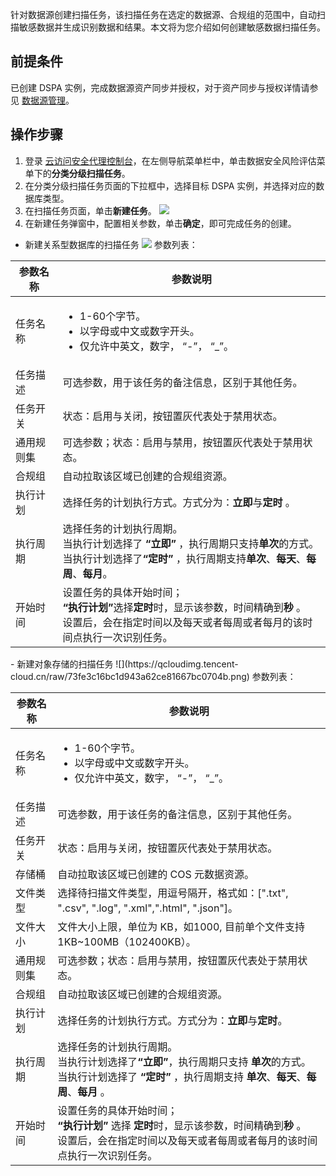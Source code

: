 针对数据源创建扫描任务，该扫描任务在选定的数据源、合规组的范围中，自动扫描敏感数据并生成识别数据和结果。本文将为您介绍如何创建敏感数据扫描任务。

## 前提条件
已创建 DSPA 实例，完成数据源资产同步并授权，对于资产同步与授权详情请参见 [数据源管理](https://cloud.tencent.com/document/product/1303/75787)。

## 操作步骤
1. 登录 [云访问安全代理控制台](https://console.cloud.tencent.com/casb)，在左侧导航菜单栏中，单击数据安全风险评估菜单下的**分类分级扫描任务**。
2. 在分类分级扫描任务页面的下拉框中，选择目标 DSPA 实例，并选择对应的数据库类型。
3. 在扫描任务页面，单击**新建任务**。
![](https://qcloudimg.tencent-cloud.cn/raw/af677cdfc4c7815059593ae4f24403ba.png)
4. 在新建任务弹窗中，配置相关参数，单击**确定**，即可完成任务的创建。
 - 新建关系型数据库的扫描任务
![](https://qcloudimg.tencent-cloud.cn/raw/925814394f86dabbe21e9e93c9616618.png)
参数列表：
<table>
<thead>
<tr>
<th>参数名称</th>
<th>参数说明</th>
</tr>
</thead>
<tbody><tr>
<td>任务名称</td>
<td><ul><li>1-60个字节。</li><li>以字母或中文或数字开头。</li><li>仅允许中英文，数字， “-”， “_”。</ul></li></td>
</tr>
<tr>
<td>任务描述</td>
<td>可选参数，用于该任务的备注信息，区别于其他任务。</td>
</tr>
<tr>
<td>任务开关</td>
<td>状态：启用与关闭，按钮置灰代表处于禁用状态。</td>
<tr>
<td>通用规则集</td>
<td>可选参数；状态：启用与禁用，按钮置灰代表处于禁用状态。</td>
</tr>
<tr>
<td>合规组</td>
<td>自动拉取该区域已创建的合规组资源。</td>
</tr>
<tr>
<td>执行计划</td>
<td>选择任务的计划执行方式。方式分为：<strong>立即</strong>与<strong>定时</strong> 。</td>
</tr>
<tr>
<td>执行周期</td>
<td>选择任务的计划执行周期。<br>当执行计划选择了 <strong>“立即”</strong> ，执行周期只支持<strong>单次</strong>的方式。<br>当执行计划选择了<strong>“定时”</strong> ，执行周期支持<strong>单次</strong>、<strong>每天</strong>、<strong>每周</strong>、<strong>每月</strong>。</td>
</tr>
<tr>
<td>开始时间</td>
<td>设置任务的具体开始时间；<br><strong>“执行计划”</strong>选择<strong>定时</strong>时，显示该参数，时间精确到<strong>秒</strong> 。<br>设置后，会在指定时间以及每天或者每周或者每月的该时间点执行一次识别任务。</td>
</tr>
</tbody></table>
 - 新建对象存储的扫描任务
![](https://qcloudimg.tencent-cloud.cn/raw/73fe3c16bc1d943a62ce81667bc0704b.png)
参数列表：
<table>
<thead>
<tr>
<th>参数名称</th>
<th>参数说明</th>
</tr>
</thead>
<tbody><tr>
<td>任务名称</td>
<td><ul><li>1-60个字节。</li><li>以字母或中文或数字开头。</li><li>仅允许中英文，数字， “-”， “_”。</ul></li></td>
</tr>
<tr>
<td>任务描述</td>
<td>可选参数，用于该任务的备注信息，区别于其他任务。</td>
</tr>
<tr>
<td>任务开关</td>
<td>状态：启用与关闭，按钮置灰代表处于禁用状态。</td>
</tr>
<tr>
<td>存储桶</td>
<td>自动拉取该区域已创建的 COS 元数据资源。
</tr>
<tr>
<td>文件类型</td>
<td>选择待扫描文件类型，用逗号隔开，格式如：[".txt", ".csv", ".log", ".xml",".html", ".json"]。</td>
</tr>
<tr>
<td>文件大小</td>
<td>文件大小上限，单位为 KB，如1000, 目前单个文件支持1KB~100MB（102400KB）。</td>
</tr>
<tr>
<td>通用规则集</td>
<td>可选参数；状态：启用与禁用，按钮置灰代表处于禁用状态。</td>
</tr>
<tr>
<td>合规组</td>
<td>自动拉取该区域已创建的合规组资源。</td>
</tr>
<tr>
<td>执行计划</td>
<td>选择任务的计划执行方式。方式分为：<strong>立即</strong>与<strong>定时</strong>。</td>
</tr>
<tr>
<td>执行周期</td>
<td>选择任务的计划执行周期。<br>当执行计划选择了<strong>“立即”</strong>，执行周期只支持 <strong>单次</strong>的方式。<br>当执行计划选择了 <strong>“定时”</strong> ，执行周期支持 <strong>单次</strong>、<strong>每天</strong>、<strong>每周</strong>、<strong>每月</strong> 。</td>
</tr>
<tr>
<td>开始时间</td>
<td>设置任务的具体开始时间；<br><strong>“执行计划”</strong> 选择 <strong>定时</strong>时，显示该参数，时间精确到<strong>秒</strong> 。<br>设置后，会在指定时间以及每天或者每周或者每月的该时间点执行一次识别任务。</td>
</tr>
</tbody></table>

